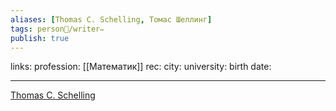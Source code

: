 ```yaml
---
aliases: [Thomas C. Schelling, Томас Шеллинг]
tags: person👤/writer✏️
publish: true
---
```

links:
profession: [[Математик]]
rec:
city: 
university: 
birth date: 

---

[Thomas C. Schelling](https://www.goodreads.com/author/show/65915.Thomas_C_Schelling?from_search=true&from_srp=true)
